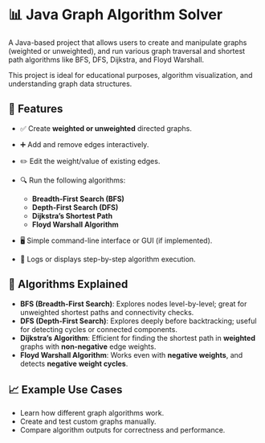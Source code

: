# 📊 Java Graph Algorithm Solver

A Java-based project that allows users to create and manipulate graphs (weighted or unweighted), and run various graph traversal and shortest path algorithms like BFS, DFS, Dijkstra, and Floyd Warshall.

This project is ideal for educational purposes, algorithm visualization, and understanding graph data structures.

## 🌟 Features

* ✅ Create **weighted or unweighted** directed graphs.
* ➕ Add and remove edges interactively.
* ✏️ Edit the weight/value of existing edges.
* 🔍 Run the following algorithms:

  * **Breadth-First Search (BFS)**
  * **Depth-First Search (DFS)**
  * **Dijkstra’s Shortest Path**
  * **Floyd Warshall Algorithm**
* 🖥️ Simple command-line interface or GUI (if implemented).
* 📄 Logs or displays step-by-step algorithm execution.

## 🧠 Algorithms Explained

* **BFS (Breadth-First Search)**: Explores nodes level-by-level; great for unweighted shortest paths and connectivity checks.
* **DFS (Depth-First Search)**: Explores deeply before backtracking; useful for detecting cycles or connected components.
* **Dijkstra’s Algorithm**: Efficient for finding the shortest path in **weighted** graphs with **non-negative** edge weights.
* **Floyd Warshall Algorithm**: Works even with **negative weights**, and detects **negative weight cycles**.


## 📈 Example Use Cases

* Learn how different graph algorithms work.
* Create and test custom graphs manually.
* Compare algorithm outputs for correctness and performance.
